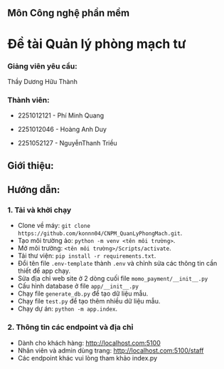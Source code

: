 ## Môn Công nghệ phần mềm

# Đề tài Quản lý phòng mạch tư

### Giảng viên yêu cầu: 

Thầy Dương Hữu Thành

### Thành viên:

- 2251012121 - Phí Minh Quang

- 2251012046 - Hoàng Anh Duy

- 2251052127 - NguyễnThanh Triều

## Giới thiệu:

## Hướng dẫn:

### 1.  Tải và khởi chạy

- Clone về máy: `git clone https://github.com/konnn04/CNPM_QuanLyPhongMach.git`.
- Tạo môi trường ảo: `python -m venv <tên môi trường>`.
- Mở môi trường: `<tên môi trường>/Scripts/activate`.
- Tải thư viện: `pip install -r requirements.txt`.
- Đổi tên file `.env-template` thành `.env` và chỉnh sửa các thông tin cần thiết để app chạy.
- Sửa địa chỉ web site ở 2 dòng cuối file `momo_payment/__init__.py`
- Cấu hình database ở file `app/__init__.py`
- Chạy file `generate_db.py` để tạo dữ liệu mẫu.
- Chạy file `test.py` để tạo thêm nhiều dữ liệu mẫu.
- Chạy dự án: `python -m app.index`.

### 2. Thông tin các endpoint và địa chỉ
- Dành cho khách hàng: http://localhost.com:5100
- Nhân viên và admin dùng trang: http://localhost.com:5100/staff
- Các endpoint khác vui lòng tham khảo index.py


